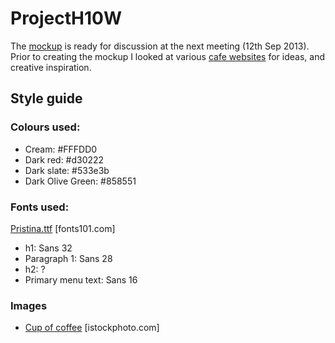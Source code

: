 # ProjectH10W

The [mockup](https://raw.github.com/jrobertson/projecth10w/master/mockup/home.png) is ready for discussion at the next meeting (12th Sep 2013). Prior to creating the mockup I looked at various [cafe websites](unrelated-cafe-websites.md) for ideas, and creative inspiration.

## Style guide

### Colours used:

* Cream: #FFFDD0
* Dark red: #d30222
* Dark slate: #533e3b
* Dark Olive Green: #858551

### Fonts used:
[Pristina.ttf](http://www.fonts101.com/fonts/view/Script/18715/Pristina.aspx) [fonts101.com]

* h1: Sans 32
* Paragraph 1: Sans 28
* h2: ?
* Primary menu text: Sans 16

### Images

* [Cup of coffee](http://www.istockphoto.com/stock-photo-14441713-cup-of-coffee.php?st=ba267d7) [istockphoto.com]
